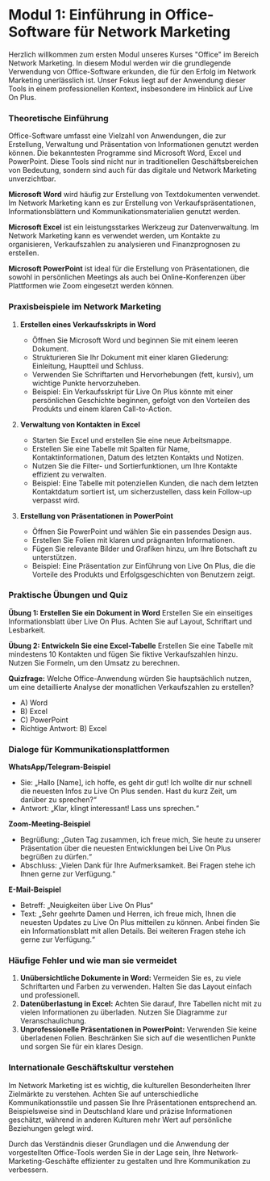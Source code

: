 # **Modul 1: Einführung in Office-Software für Network Marketing**

Herzlich willkommen zum ersten Modul unseres Kurses "Office" im Bereich Network Marketing. In diesem Modul werden wir die grundlegende Verwendung von Office-Software erkunden, die für den Erfolg im Network Marketing unerlässlich ist. Unser Fokus liegt auf der Anwendung dieser Tools in einem professionellen Kontext, insbesondere im Hinblick auf Live On Plus.

### Theoretische Einführung

Office-Software umfasst eine Vielzahl von Anwendungen, die zur Erstellung, Verwaltung und Präsentation von Informationen genutzt werden können. Die bekanntesten Programme sind Microsoft Word, Excel und PowerPoint. Diese Tools sind nicht nur in traditionellen Geschäftsbereichen von Bedeutung, sondern sind auch für das digitale und Network Marketing unverzichtbar.

**Microsoft Word** wird häufig zur Erstellung von Textdokumenten verwendet. Im Network Marketing kann es zur Erstellung von Verkaufspräsentationen, Informationsblättern und Kommunikationsmaterialien genutzt werden. 

**Microsoft Excel** ist ein leistungsstarkes Werkzeug zur Datenverwaltung. Im Network Marketing kann es verwendet werden, um Kontakte zu organisieren, Verkaufszahlen zu analysieren und Finanzprognosen zu erstellen.

**Microsoft PowerPoint** ist ideal für die Erstellung von Präsentationen, die sowohl in persönlichen Meetings als auch bei Online-Konferenzen über Plattformen wie Zoom eingesetzt werden können.

### Praxisbeispiele im Network Marketing

1. **Erstellen eines Verkaufsskripts in Word**
   - Öffnen Sie Microsoft Word und beginnen Sie mit einem leeren Dokument.
   - Strukturieren Sie Ihr Dokument mit einer klaren Gliederung: Einleitung, Hauptteil und Schluss.
   - Verwenden Sie Schriftarten und Hervorhebungen (fett, kursiv), um wichtige Punkte hervorzuheben.
   - Beispiel: Ein Verkaufsskript für Live On Plus könnte mit einer persönlichen Geschichte beginnen, gefolgt von den Vorteilen des Produkts und einem klaren Call-to-Action.

2. **Verwaltung von Kontakten in Excel**
   - Starten Sie Excel und erstellen Sie eine neue Arbeitsmappe.
   - Erstellen Sie eine Tabelle mit Spalten für Name, Kontaktinformationen, Datum des letzten Kontakts und Notizen.
   - Nutzen Sie die Filter- und Sortierfunktionen, um Ihre Kontakte effizient zu verwalten.
   - Beispiel: Eine Tabelle mit potenziellen Kunden, die nach dem letzten Kontaktdatum sortiert ist, um sicherzustellen, dass kein Follow-up verpasst wird.

3. **Erstellung von Präsentationen in PowerPoint**
   - Öffnen Sie PowerPoint und wählen Sie ein passendes Design aus.
   - Erstellen Sie Folien mit klaren und prägnanten Informationen.
   - Fügen Sie relevante Bilder und Grafiken hinzu, um Ihre Botschaft zu unterstützen.
   - Beispiel: Eine Präsentation zur Einführung von Live On Plus, die die Vorteile des Produkts und Erfolgsgeschichten von Benutzern zeigt.

### Praktische Übungen und Quiz

**Übung 1: Erstellen Sie ein Dokument in Word**
Erstellen Sie ein einseitiges Informationsblatt über Live On Plus. Achten Sie auf Layout, Schriftart und Lesbarkeit. 

**Übung 2: Entwickeln Sie eine Excel-Tabelle**
Erstellen Sie eine Tabelle mit mindestens 10 Kontakten und fügen Sie fiktive Verkaufszahlen hinzu. Nutzen Sie Formeln, um den Umsatz zu berechnen.

**Quizfrage:** Welche Office-Anwendung würden Sie hauptsächlich nutzen, um eine detaillierte Analyse der monatlichen Verkaufszahlen zu erstellen?
- A) Word
- B) Excel
- C) PowerPoint
- Richtige Antwort: B) Excel

### Dialoge für Kommunikationsplattformen

**WhatsApp/Telegram-Beispiel**
- Sie: „Hallo [Name], ich hoffe, es geht dir gut! Ich wollte dir nur schnell die neuesten Infos zu Live On Plus senden. Hast du kurz Zeit, um darüber zu sprechen?“
- Antwort: „Klar, klingt interessant! Lass uns sprechen.“

**Zoom-Meeting-Beispiel**
- Begrüßung: „Guten Tag zusammen, ich freue mich, Sie heute zu unserer Präsentation über die neuesten Entwicklungen bei Live On Plus begrüßen zu dürfen.“
- Abschluss: „Vielen Dank für Ihre Aufmerksamkeit. Bei Fragen stehe ich Ihnen gerne zur Verfügung.“

**E-Mail-Beispiel**
- Betreff: „Neuigkeiten über Live On Plus“
- Text: „Sehr geehrte Damen und Herren, ich freue mich, Ihnen die neuesten Updates zu Live On Plus mitteilen zu können. Anbei finden Sie ein Informationsblatt mit allen Details. Bei weiteren Fragen stehe ich gerne zur Verfügung.“

### Häufige Fehler und wie man sie vermeidet

1. **Unübersichtliche Dokumente in Word:** Vermeiden Sie es, zu viele Schriftarten und Farben zu verwenden. Halten Sie das Layout einfach und professionell.
2. **Datenüberlastung in Excel:** Achten Sie darauf, Ihre Tabellen nicht mit zu vielen Informationen zu überladen. Nutzen Sie Diagramme zur Veranschaulichung.
3. **Unprofessionelle Präsentationen in PowerPoint:** Verwenden Sie keine überladenen Folien. Beschränken Sie sich auf die wesentlichen Punkte und sorgen Sie für ein klares Design.

### Internationale Geschäftskultur verstehen

Im Network Marketing ist es wichtig, die kulturellen Besonderheiten Ihrer Zielmärkte zu verstehen. Achten Sie auf unterschiedliche Kommunikationsstile und passen Sie Ihre Präsentationen entsprechend an. Beispielsweise sind in Deutschland klare und präzise Informationen geschätzt, während in anderen Kulturen mehr Wert auf persönliche Beziehungen gelegt wird.

Durch das Verständnis dieser Grundlagen und die Anwendung der vorgestellten Office-Tools werden Sie in der Lage sein, Ihre Network-Marketing-Geschäfte effizienter zu gestalten und Ihre Kommunikation zu verbessern.